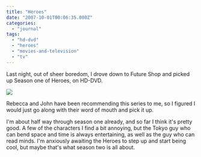 ```yaml
---
title: "Heroes"
date: "2007-10-01T00:06:35.000Z"
categories: 
  - "journal"
tags: 
  - "hd-dvd"
  - "heroes"
  - "movies-and-television"
  - "tv"
---
```


Last night, out of sheer boredom, I drove down to Future Shop and picked up Season one of Heroes, on HD-DVD.

![](images/heroes_promo.jpg)

Rebecca and John have been recommending this series to me, so I figured I would just go along with their word of mouth and pick it up.

I'm about half way through season one already, and so far I think it's pretty good. A few of the characters I find a bit annoying, but the Tokyo guy who can bend space and time is always entertaining, as well as the guy who can read minds. I'm anxiously awaiting the Heroes to step up and start being cool, but maybe that's what season two is all about.
